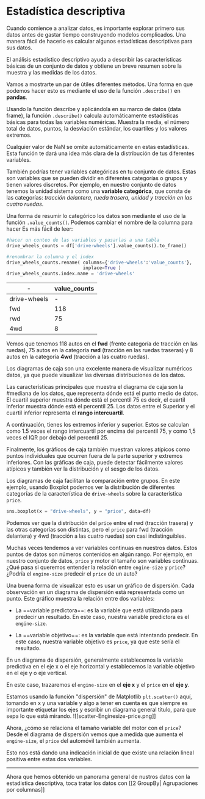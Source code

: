 # Estadística descriptiva
Cuando comience a analizar datos, es importante explorar primero sus datos antes de gastar tiempo construyendo modelos complicados. Una manera fácil de hacerlo es calcular algunos estadísticas descriptivas para sus datos.

El análisis estadístico descriptivo ayuda a describir las características básicas de un conjunto de datos y obtiene un breve resumen sobre la muestra y las medidas
de los datos.

Vamos a mostrarte un par de útiles diferentes métodos. Una forma en que podemos hacer esto es mediante el uso de la función `.describe()` en **pandas**.

Usando la función describe y aplicándola en su marco de datos (data frame), la función `.describe()` calcula automáticamente estadísticas básicas para todas las variables numéricas. Muestra la media, el número total de datos, puntos, la desviación estándar, los cuartiles y los valores extremos.

Cualquier valor de NaN se omite automáticamente en estas estadísticas. Esta función te dará una idea más clara de la distribución de tus diferentes variables.

También podrías tener variables categóricas en tu conjunto de datos. Estas son variables que se pueden dividir en diferentes categorías o grupos y tienen valores discretos. Por ejemplo, en nuestro conjunto de datos tenemos la unidad
sistema como una __variable categórica__, que consta de las categorías: _tracción delantera, rueda trasera, unidad y tracción en las cuatro ruedas_.

Una forma de resumir lo categórico los datos son mediante el uso de la función `.value_counts()`. Podemos cambiar el nombre de la columna para hacer
Es más fácil de leer:

```py
#hacer un conteo de las variables y pasarlas a una tabla
drive_wheels_counts = df['drive-wheels'].value_counts().to_frame()

#renombrar la columna y el index
drive_wheels_counts.rename(	columns={'drive-wheels':'value_counts'},
							inplace=True )
drive_wheels_counts.index.name = 'drive-wheels'
```

-|value_counts
-----|-----
drive-wheels | -
fwd | 118
rwd | 75
4wd | 8

Vemos que tenemos 118 autos en el __fwd__ (frente categoría de tracción en las ruedas), 75 autos en la categoría __rwd__ (tracción en las ruedas traseras) y 8 autos en la categoría __4wd__ (tracción a las cuatro ruedas).

Los diagramas de caja son una excelente manera de visualizar numéricos datos, ya que puede visualizar las diversas distribuciones de los datos.

Las características principales que muestra el diagrama de caja son la #mediana de los datos, que representa dónde está el punto medio de datos. El cuartil superior muestra dónde está el percentil 75 es decir, el cuartil inferior muestra dónde está el percentil 25. Los datos entre el Superior y el cuartil inferior representa el __rango intercuartil__.

A continuación, tienes los extremos inferior y superior. Estos se calculan como 1.5 veces el rango intercuartil por encima del percentil 75, y como 1,5 veces el IQR por debajo del percentil 25.

Finalmente, los gráficos de caja también muestran valores atípicos como puntos individuales que ocurren fuera de la parte superior
y extremos inferiores. Con las gráficas de caja, puede detectar fácilmente valores atípicos y también ver la distribución y el sesgo de los datos.

Los diagramas de caja facilitan la comparación entre grupos. En este ejemplo, usando Boxplot podemos ver la distribución de diferentes categorías de la característica de `drive-wheels` sobre la característica `price`.
```py
sns.boxplot(x = "drive-wheels", y = "price", data=df)
```

Podemos ver que la distribución del `price` entre el rwd (tracción trasera) y las otras categorías son distintas, pero el `price` para fwd (tracción delantera) y 4wd (tracción a las cuatro ruedas) son casi indistinguibles.

Muchas veces tendemos a ver variables continuas en nuestros datos. Estos puntos de datos son números contenidos en algún rango. Por ejemplo, en nuestro conjunto de datos, `price` y motor el tamaño son variables continuas. ¿Qué pasa si queremos entender la relación entre `engine-size` y `price`? ¿Podría el `engine-size` predecir el `price` de un auto?

Una buena forma de visualizar esto es usar un gráfico de dispersión. Cada observación en un diagrama de dispersión está representada como un punto. Este gráfico muestra la relación entre dos variables:

- La ==variable predictora==: es la variable que está utilizando para predecir un resultado. En este caso, nuestra variable predictora es el `engine-size`.

- La ==variable objetivo==: es la variable que está intentando predecir. En este caso, nuestra variable objetivo es `price`, ya que este sería el resultado.

En un diagrama de dispersión, generalmente establecemos la variable predictiva en el eje x o el eje horizontal y establecemos la variable objetivo en el eje y o eje vertical.

En este caso, trazaremos el `engine-size` en el __eje x__ y el `price` en el __eje y__.

Estamos usando la función "dispersión" de Matplotlib `plt.scatter()` aquí, tomando en x y una variable y algo a tener en cuenta es que siempre es importante etiquetar los ejes y escribir un diagrama general título, para que sepa lo que está mirando.
![[scatter-Enginesize-price.png]]

Ahora, ¿cómo se relaciona el tamaño variable del motor con el `price`? Desde el diagrama de dispersión vemos que a medida que aumenta el `engine-size`, el `price` del automóvil también aumenta.

Esto nos está dando una indicación inicial de que existe una relación lineal positiva entre estas dos variables.

---
Ahora que hemos obtenido un panorama general de nustros datos con la estadistica descriptiva, toca tratar los datos con [[2 GroupBy| Agrupaciones por columnas]]
